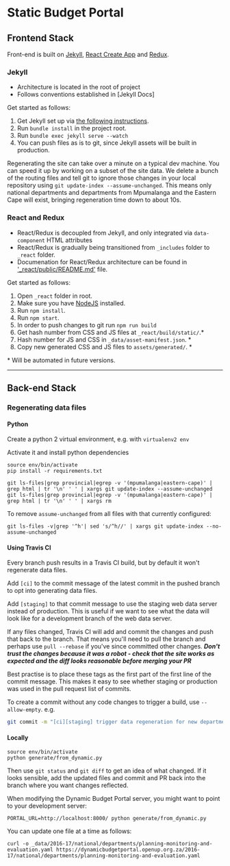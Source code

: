 
# Static Budget Portal

## Frontend Stack

Front-end is built on [Jekyll](https://jekyllrb.com/), [React Create App](https://www.npmjs.com/package/create-react-app) and [Redux](https://redux.js.org/).

### Jekyll
- Architecture is located in the root of project
- Follows conventions established in [Jekyll Docs]

Get started as follows:
1. Get Jekyll set up via [the following instructions](https://jekyllrb.com/docs/installation/).
2. Run `bundle install` in the project root.
3. Run `bundle exec jekyll serve --watch`
4. You can push files as is to git, since Jekyll assets will be built in production.

Regenerating the site can take over a minute on a typical dev machine. You can speed it up by working on a subset of the site data. We delete a bunch of the routing files and tell git to ignore those changes in your local repository using `git update-index --assume-unchanged`. This means only national departments and departments from Mpumalanga and the Eastern Cape will exist, bringing regeneration time down to about 10s.

### React and Redux
- React/Redux is decoupled from Jekyll, and only integrated via `data-component` HTML attributes
- React/Redux is gradually being transitioned from `_includes` folder to `_react` folder.
- Documenation for React/Redux architecture can be found in <a href="_react/public/">'_react/public/README.md'</a> file.

Get started as follows:

1. Open `_react` folder in root.
2. Make sure you have [NodeJS](https://nodejs.org/en/) installed.
3. Run `npm install`.
4. Run `npm start`.
5. In order to push changes to git run `npm run build`
6. Get hash number from CSS and JS files at `_react/build/static/`.*
7. Hash number for JS and CSS in `_data/asset-manifest.json`. *
8. Copy new generated CSS and JS files to `assets/generated/`. *

\* Will be automated in future versions.

--- 

## Back-end Stack

### Regenerating data files

#### Python

Create a python 2 virtual environment, e.g. with `virtualenv2 env`

Activate it and install python dependencies

```
source env/bin/activate
pip install -r requirements.txt
```

```
git ls-files|grep provincial|egrep -v '(mpumalanga|eastern-cape)' | grep html | tr '\n' ' ' | xargs git update-index --assume-unchanged
git ls-files|grep provincial|egrep -v '(mpumalanga|eastern-cape)' | grep html | tr '\n' ' ' | xargs rm
```

To remove `assume-unchanged` from all files with that currently configured:

```
git ls-files -v|grep '^h'| sed 's/^h//' | xargs git update-index --no-assume-unchanged
```

#### Using Travis CI

Every branch push results in a Travis CI build, but by default it won't regenerate data files.

Add `[ci]` to the commit message of the latest commit in the pushed branch to opt into generating data files.

Add `[staging]` to that commit message  to use the staging web data server instead of production. This is useful if we want to see what the data will look like for a development branch of the web data server.

If any files changed, Travis CI will add and commit the changes and push that back to the branch. That means you'll need to pull the branch and perhaps use `pull --rebase` if you've since committed other changes. ***Don't trust the changes because it was a robot - check that the site works as expected and the diff looks reasonable before merging your PR***

Best practise is to place these tags as the first part of the first line of the commit message. This makes it easy to see whether staging or production was used in the pull request list of commits.

To create a commit without any code changes to trigger a build, use `--allow-empty`. e.g.

```bash
git commit -m "[ci][staging] trigger data regeneration for new department xyz data" --allow-empty
```

#### Locally

```
source env/bin/activate
python generate/from_dynamic.py
```

Then use `git status` and `git diff` to get an idea of what changed. If it looks sensible, add the updated files and commit and PR back into the branch where you want changes reflected.

When modifying the Dynamic Budget Portal server, you might want to point to your development server:

```
PORTAL_URL=http://localhost:8000/ python generate/from_dynamic.py
```

You can update one file at a time as follows:
```
curl -o _data/2016-17/national/departments/planning-monitoring-and-evaluation.yaml https://dynamicbudgetportal.openup.org.za/2016-17/national/departments/planning-monitoring-and-evaluation.yaml
```